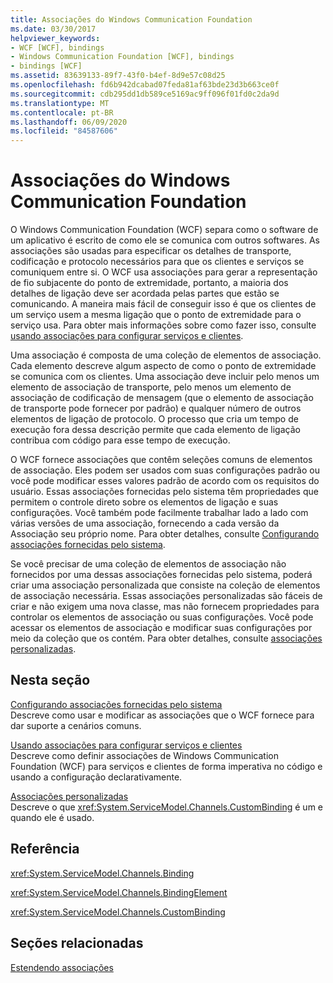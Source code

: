 ```yaml
---
title: Associações do Windows Communication Foundation
ms.date: 03/30/2017
helpviewer_keywords:
- WCF [WCF], bindings
- Windows Communication Foundation [WCF], bindings
- bindings [WCF]
ms.assetid: 83639133-89f7-43f0-b4ef-8d9e57c08d25
ms.openlocfilehash: fd6b942dcabad07feda81af63bde23d3b663ce0f
ms.sourcegitcommit: cdb295dd1db589ce5169ac9ff096f01fd0c2da9d
ms.translationtype: MT
ms.contentlocale: pt-BR
ms.lasthandoff: 06/09/2020
ms.locfileid: "84587606"
---
```

# <a name="windows-communication-foundation-bindings"></a>Associações do Windows Communication Foundation
O Windows Communication Foundation (WCF) separa como o software de um aplicativo é escrito de como ele se comunica com outros softwares. As associações são usadas para especificar os detalhes de transporte, codificação e protocolo necessários para que os clientes e serviços se comuniquem entre si. O WCF usa associações para gerar a representação de fio subjacente do ponto de extremidade, portanto, a maioria dos detalhes de ligação deve ser acordada pelas partes que estão se comunicando. A maneira mais fácil de conseguir isso é que os clientes de um serviço usem a mesma ligação que o ponto de extremidade para o serviço usa. Para obter mais informações sobre como fazer isso, consulte [usando associações para configurar serviços e clientes](../using-bindings-to-configure-services-and-clients.md).  
  
 Uma associação é composta de uma coleção de elementos de associação. Cada elemento descreve algum aspecto de como o ponto de extremidade se comunica com os clientes. Uma associação deve incluir pelo menos um elemento de associação de transporte, pelo menos um elemento de associação de codificação de mensagem (que o elemento de associação de transporte pode fornecer por padrão) e qualquer número de outros elementos de ligação de protocolo. O processo que cria um tempo de execução fora dessa descrição permite que cada elemento de ligação contribua com código para esse tempo de execução.  
  
 O WCF fornece associações que contêm seleções comuns de elementos de associação. Eles podem ser usados com suas configurações padrão ou você pode modificar esses valores padrão de acordo com os requisitos do usuário. Essas associações fornecidas pelo sistema têm propriedades que permitem o controle direto sobre os elementos de ligação e suas configurações. Você também pode facilmente trabalhar lado a lado com várias versões de uma associação, fornecendo a cada versão da Associação seu próprio nome. Para obter detalhes, consulte [Configurando associações fornecidas pelo sistema](configuring-system-provided-bindings.md).  
  
 Se você precisar de uma coleção de elementos de associação não fornecidos por uma dessas associações fornecidas pelo sistema, poderá criar uma associação personalizada que consiste na coleção de elementos de associação necessária. Essas associações personalizadas são fáceis de criar e não exigem uma nova classe, mas não fornecem propriedades para controlar os elementos de associação ou suas configurações. Você pode acessar os elementos de associação e modificar suas configurações por meio da coleção que os contém. Para obter detalhes, consulte [associações personalizadas](../extending/custom-bindings.md).  
  
## <a name="in-this-section"></a>Nesta seção  
 [Configurando associações fornecidas pelo sistema](configuring-system-provided-bindings.md)  
 Descreve como usar e modificar as associações que o WCF fornece para dar suporte a cenários comuns.  
  
 [Usando associações para configurar serviços e clientes](../using-bindings-to-configure-services-and-clients.md)  
 Descreve como definir associações de Windows Communication Foundation (WCF) para serviços e clientes de forma imperativa no código e usando a configuração declarativamente.  
  
 [Associações personalizadas](../extending/custom-bindings.md)  
 Descreve o que <xref:System.ServiceModel.Channels.CustomBinding> é um e quando ele é usado.  
  
## <a name="reference"></a>Referência  
 <xref:System.ServiceModel.Channels.Binding>  
  
 <xref:System.ServiceModel.Channels.BindingElement>  
  
 <xref:System.ServiceModel.Channels.CustomBinding>  
  
## <a name="related-sections"></a>Seções relacionadas  
 [Estendendo associações](../extending/extending-bindings.md)
